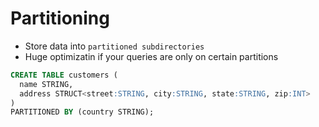 # Partitioning

- Store data into `partitioned subdirectories`
- Huge optimizatin if your queries are only on certain partitions

```sql
CREATE TABLE customers (
  name STRING,
  address STRUCT<street:STRING, city:STRING, state:STRING, zip:INT>
)
PARTITIONED BY (country STRING);
```
